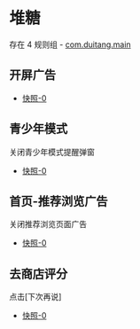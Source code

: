 # 堆糖

存在 4 规则组 - [com.duitang.main](/src/apps/com.duitang.main.ts)

## 开屏广告

- [快照-0](https://gkd-kit.gitee.io/import/13202185)

## 青少年模式

关闭青少年模式提醒弹窗

- [快照-0](https://gkd-kit.gitee.io/import/13202230)

## 首页-推荐浏览广告

关闭推荐浏览页面广告

- [快照-0](https://gkd-kit.gitee.io/import/13202725)

## 去商店评分

点击[下次再说]

- [快照-0](https://gkd-kit.gitee.io/import/13203217)
